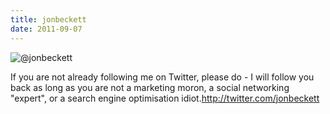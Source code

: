 ```yaml
---
title: jonbeckett
date: 2011-09-07
---
```


![@jonbeckett](https://source.unsplash.com/qTpc0Vj4YoE/1600x900)

If you are not already following me on Twitter, please do - I will follow you back as long as you are not a marketing moron, a social networking "expert", or a search engine optimisation idiot.http://twitter.com/jonbeckett